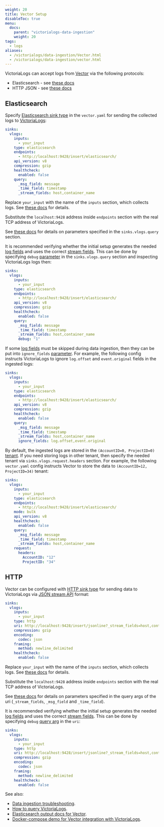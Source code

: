 ```yaml
---
weight: 20
title: Vector Setup
disableToc: true
menu:
  docs:
    parent: "victorialogs-data-ingestion"
    weight: 20
tags:
  - logs
aliases:
  - /victorialogs/data-ingestion/Vector.html
  - /victorialogs/data-ingestion/vector.html
---
```


VictoriaLogs can accept logs from [Vector](https://vector.dev/) via the following protocols:

- Elasticsearch - see [these docs](#elasticsearch)
- HTTP JSON - see [these docs](#http)

## Elasticsearch

Specify [Elasticsearch sink type](https://vector.dev/docs/reference/configuration/sinks/elasticsearch/) in the `vector.yaml`
for sending the collected logs to [VictoriaLogs](https://docs.victoriametrics.com/victorialogs/):

```yaml
sinks:
  vlogs:
    inputs:
      - your_input
    type: elasticsearch
    endpoints:
      - http://localhost:9428/insert/elasticsearch/
    api_version: v8
    compression: gzip
    healthcheck:
      enabled: false
    query:
      _msg_field: message
      _time_field: timestamp
      _stream_fields: host,container_name
```

Replace `your_input` with the name of the `inputs` section, which collects logs. See [these docs](https://vector.dev/docs/reference/configuration/sources/) for details.

Substitute the `localhost:9428` address inside `endpoints` section with the real TCP address of VictoriaLogs.

See [these docs](https://docs.victoriametrics.com/victorialogs/data-ingestion/#http-parameters) for details on parameters specified
in the `sinks.vlogs.query` section.

It is recommended verifying whether the initial setup generates the needed [log fields](https://docs.victoriametrics.com/victorialogs/keyconcepts/#data-model)
and uses the correct [stream fields](https://docs.victoriametrics.com/victorialogs/keyconcepts/#stream-fields).
This can be done by specifying `debug` [parameter](https://docs.victoriametrics.com/victorialogs/data-ingestion/#http-parameters)
in the `sinks.vlogs.query` section and inspecting VictoriaLogs logs then:

```yaml
sinks:
  vlogs:
    inputs:
      - your_input
    type: elasticsearch
    endpoints:
      - http://localhost:9428/insert/elasticsearch/
    api_version: v8
    compression: gzip
    healthcheck:
      enabled: false
    query:
      _msg_field: message
      _time_field: timestamp
      _stream_fields: host,container_name
      debug: "1"
```

If some [log fields](https://docs.victoriametrics.com/victorialogs/keyconcepts/#data-model) must be skipped
during data ingestion, then they can be put into `ignore_fields` [parameter](https://docs.victoriametrics.com/victorialogs/data-ingestion/#http-parameters).
For example, the following config instructs VictoriaLogs to ignore `log.offset` and `event.original` fields in the ingested logs:

```yaml
sinks:
  vlogs:
    inputs:
      - your_input
    type: elasticsearch
    endpoints:
      - http://localhost:9428/insert/elasticsearch/
    api_version: v8
    compression: gzip
    healthcheck:
      enabled: false
    query:
      _msg_field: message
      _time_field: timestamp
      _stream_fields: host,container_name
      ignore_fields: log.offset,event.original
```

By default, the ingested logs are stored in the `(AccountID=0, ProjectID=0)` [tenant](https://docs.victoriametrics.com/victorialogs/keyconcepts/#multitenancy).
If you need storing logs in other tenant, then specify the needed tenant via `sinks.vlogs.request.headers` section.
For example, the following `vector.yaml` config instructs Vector to store the data to `(AccountID=12, ProjectID=34)` tenant:

```yaml
sinks:
  vlogs:
    inputs:
      - your_input
    type: elasticsearch
    endpoints:
      - http://localhost:9428/insert/elasticsearch/
    mode: bulk
    api_version: v8
    healthcheck:
      enabled: false
    query:
      _msg_field: message
      _time_field: timestamp
      _stream_fields: host,container_name
    request:
      headers:
        AccountID: "12"
        ProjectID: "34"
```

## HTTP

Vector can be configured with [HTTP sink type](https://vector.dev/docs/reference/configuration/sinks/http/)
for sending data to VictoriaLogs via [JSON stream API](https://docs.victoriametrics.com/victorialogs/data-ingestion/#json-stream-api) format:

```yaml
sinks:
  vlogs:
    inputs:
      - your_input
    type: http
    uri: http://localhost:9428/insert/jsonline?_stream_fields=host,container_name&_msg_field=message&_time_field=timestamp
    compression: gzip
    encoding:
      codec: json
    framing:
      method: newline_delimited
    healthcheck:
      enabled: false
```

Replace `your_input` with the name of the `inputs` section, which collects logs. See [these docs](https://vector.dev/docs/reference/configuration/sources/) for details.

Substitute the `localhost:9428` address inside `endpoints` section with the real TCP address of VictoriaLogs.

See [these docs](https://docs.victoriametrics.com/victorialogs/data-ingestion/#http-parameters) for details on parameters specified
in the query args of the uri (`_stream_fields`, `_msg_field` and `_time_field`).

It is recommended verifying whether the initial setup generates the needed [log fields](https://docs.victoriametrics.com/victorialogs/keyconcepts/#data-model)
and uses the correct [stream fields](https://docs.victoriametrics.com/victorialogs/keyconcepts/#stream-fields).
This can be done by specifying `debug` [query arg](https://docs.victoriametrics.com/victorialogs/data-ingestion/#http-parameters) in the `uri`:

```yaml
sinks:
  vlogs:
    inputs:
      - your_input
    type: http
    uri: http://localhost:9428/insert/jsonline?_stream_fields=host,container_name&_msg_field=message&_time_field=timestamp&debug=1
    compression: gzip
    encoding:
      codec: json
    framing:
      method: newline_delimited
    healthcheck:
      enabled: false
```

See also:

- [Data ingestion troubleshooting](https://docs.victoriametrics.com/victorialogs/data-ingestion/#troubleshooting).
- [How to query VictoriaLogs](https://docs.victoriametrics.com/victorialogs/querying/).
- [Elasticsearch output docs for Vector](https://vector.dev/docs/reference/configuration/sinks/elasticsearch/).
- [Docker-compose demo for Vector integration with VictoriaLogs](https://github.com/VictoriaMetrics/VictoriaLogs/tree/master/deployment/docker/victorialogs/vector).
